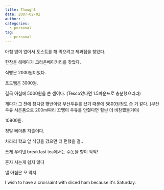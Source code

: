 ```yaml
---
title: Thought
date: 2007-02-02
author: ~
categories:
  - personal
tag:
  - personal
---
```




아침 밥이 없어서 토스트를 해 먹으려고 제과점을 찾았다.

한참을 헤메다가 크라운베이커리를 찾았다.

식빵은 2000원이었다.

포도쨈은 3000원.

결국 아침에 5000원을 쓴 셈이다. (Tesco였다면 1.5파운드로 충분했으리라)

게다가 그 전에 참치랑 햇반이랑 부산우유를 샀기 때문에 5800원정도 쓴 거 같다. (부산우유 사은품으로 200ml짜리 꼬맹이 우유를 안줬다면 훨씬 더 비참했을거야)

10800원.

정말 뼈아픈 지출이다.

차라리 학교 앞 식당을 갔으면 더 편했을 걸..

쓰게 우려낸 breakfast tea에서는 수돗물 향이 팍팍!

혼자 사는게 쉽지 않다

낼 아침은 모 먹지.

I wish to have a croissaint with sliced ham because it's Saturday.



 






